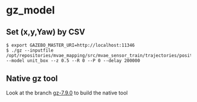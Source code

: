 # gz_model


## Set (x,y,Yaw) by CSV

```
$ export GAZEBO_MASTER_URI=http://localhost:11346
$ ./gz --inputfile /opt/repositories/mvae_mapping/src/mvae_sensor_train/trajectories/positions.csv --model unit_box --z 0.5 --R 0 --P 0 --delay 200000
```

## Native gz tool

Look at the branch [gz-7.9.0](https://github.com/tik0/gz_model/tree/gz-7.9.0) to build the native tool
